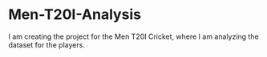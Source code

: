 # Men-T20I-Analysis
I am creating the project for the Men T20I Cricket, where I am analyzing the dataset for the players.
